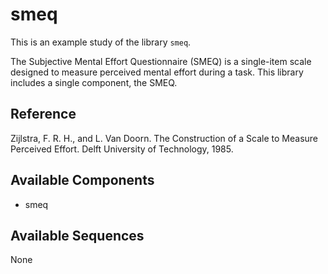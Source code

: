 
# smeq



This is an example study of the library `smeq`.

The Subjective Mental Effort Questionnaire (SMEQ) is a single-item scale designed to measure perceived mental effort during a task. This library includes a single component, the SMEQ.

## Reference

Zijlstra, F. R. H., and L. Van Doorn. The Construction of a Scale to Measure Perceived Effort. Delft University of Technology, 1985.





## Available Components

- smeq

## Available Sequences

None


